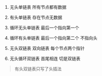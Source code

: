 1. 无头单链表
   所有节点都有数据
2. 有头单链表
   存在节点无数据
3. 循环无头单链表
   最后一个指向第一个
4. 循环有头单链表
   最后一个指向第二个 不指向头

5. 无头双链表
   双向链表
   每个节点两个指针
6. 无头循环双链表
   首尾相连 切是双链表


>有头双链表只写了头插法